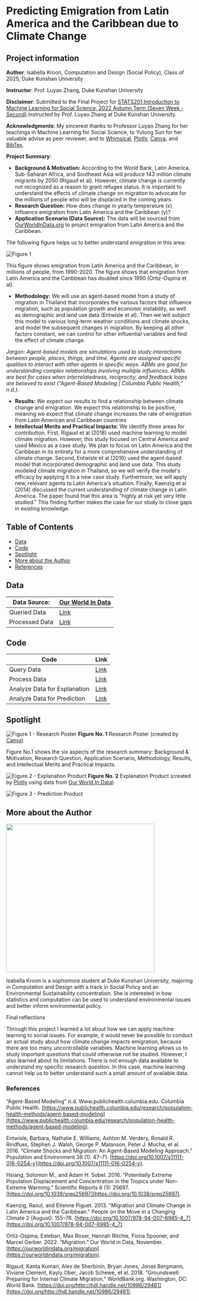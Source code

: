# Predicting Emigration from Latin America and the Caribbean due to Climate Change
## Project information
**Author**: Isabella Kroon, Computation and Design (Social Policy), Class of 2025, Duke Kunshan University

**Instructor**: Prof. Luyao Zhang, Duke Kunshan University

**Disclaimer**: Submitted to the Final Project for [STATS201 Introduction to Machine Learning for Social Science, 2022 Autumn Term (Seven Week - Second)](https://ms.pubpub.org/) instructed by Prof. Luyao Zhang at Duke Kunshan University.

**Acknowledgments**: My sincerest thanks to Professor Luyao Zhang for her teachings in Machine Learning for Social Science, to Yutong Sun for her valuable advise as peer reviewer, and to [Whimsical](https://whimsical.com), [Plotly](https://plotly.com/python/), [Canva](https://www.canva.com/), and [BibTex](https://scholar.google.com/).

**Project Summary**: 
  - **Background & Motivation:** According to the World Bank, Latin America, Sub-Saharan Africa, and Southeast Asia will produce 143 million climate migrants by 2050 (Rigaud et al). However, climate change is currently not recognized as a reason to grant refugee status. It is important to understand the effects of climate change on migration to advocate for the millions of people who will be displaced in the coming years.
  - **Research Question:** How does change in yearly temperature (x) influence emigration from Latin America and the Caribbean (y)?
  - **Application Scenario (Data Source):** The data will be sourced from [OurWorldInData.org](https://ourworldindata.org/migration) to project emigration from Latin America and the Caribbean. 
  
The following figure helps us to better understand emigration in this area:
 
 ![Figure 1](spotlight/figures/migration.png)
 
  This figure shows emigration from Latin America and the Caribbean, in millions of people, from 1990-2020. The figure shows that emigration from Latin America and the Caribbean has doubled since 1990 (Ortiz-Ospina et al).

  - **Methodology:** We will use an agent-based model from a study of migration in Thailand that incorporates the various factors that influence migration, such as population growth and economic instability, as well as demographic and land use data (Entwisle et al). Then we will subject this model to various long-term weather conditions and climate shocks, and model the subsequent changes in migration. By keeping all other factors constant, we can control for other influential variables and find the effect of climate change.
  
*Jargon: Agent-based models are simulations used to study interactions between people, places, things, and time. Agents are assigned specific qualities to interact with other agents in specific ways. ABMs are good for understanding complex relationships involving multiple influences. ABMs are best for cases when interrelatedness, reciprocity, and feedback loops are believed to exist (“Agent-Based Modeling | Columbia Public Health,” n.d.).*
 
  - **Results:** We expect our results to find a relationship between climate change and emigration. We expect this relationship to be positive, meaning we expect that climate change increases the rate of emigration from Latin American and Caribbean countries
  - **Intellectual Merits and Practical Impacts:** We identify three areas for contribution. First, Rigaud et al (2018) used machine learning to model climate migration. However, this study focused on Central America and used Mexico as a case study. We plan to focus on Latin America and the Caribbean in its entirety for a more comprehensive understanding of climate change. Second, Entwisle et al (2016) used the agent-based model that incorporated demographic and land use data. This study modeled climate migration in Thailand, so we will verify the model's efficacy by applying it to a new case study. Furthermore, we will apply new, relevant agents to Latin America's situation. Finally, Kaenzig et al (2014) discussed the current understanding of climate change in Latin America. The paper found that this area is "highly at risk yet very little studied." This finding further makes the case for our study to close gaps in existing knowledge.



## Table of Contents
- [Data](https://github.com/Rising-Stars-by-Sunshine/Final-Project-Isabella#data)
- [Code](https://github.com/Rising-Stars-by-Sunshine/Final-Project-Isabella#code)
- [Spotlight](https://github.com/Rising-Stars-by-Sunshine/Final-Project-Isabella#spotlight)
- [More about the Author](https://github.com/Rising-Stars-by-Sunshine/Final-Project-Isabella#more-about-the-author)
- [References](https://github.com/Rising-Stars-by-Sunshine/Final-Project-Isabella#literature)



## Data
|Data Source:| [Our World In Data](https://ourworldindata.org/migration)|
|------|-----|
|Queried Data|[Link](data/Queried_Data/Queried_data.csv)|
|Processed Data|[Link](https://github.com/Rising-Stars-by-Sunshine/Final-Project-Isabella/tree/main/data/Processed_Data)|


## Code
|Code|Link|
|---|---|
|Query Data| [Link](code/Explanation/Explanation_Query_Data.ipynb)|
|Process Data|[Link](code/Prediction/Prediction_Process_Data_Prepare_X_and_Y_for_Classification_and_Regressions.ipynb)|
|Analyze Data for Explanation|[Link](code/Explanation/Explanation_Analyze_Data.ipynb)|
|Analyze Data for Prediction|[Link](code/Prediction/Prediction_Analyze_Data_Machine_Learning.ipynb)|

## Spotlight
![Figure 1 - Research Poster](spotlight/figures/1.png)
**Figure No. 1** Research Poster (created by [Canva](https://www.canva.com/design/DAFUBazg8TM/SSeNp4SkAErsq6SzPxraUg/view?utm_content=DAFUBazg8TM&utm_campaign=designshare&utm_medium=link&utm_source=publishsharelink))

Figure No.1 shows the six aspects of the research summary: Background & Motivation, Research Question, Application Scenario, Methodology, Results, and Intellectual Merits and Practical Impacts.

![Figure 2 - Explanation Product](spotlight/figures/newplot.png)
**Figure No. 2** Explanation Product (created by [Plotly](https://plotly.com/python/) using data from [Our World In Data](https://ourworldindata.org/migration))

![Figure 3 - Prediction Product]()

## More about the Author
<img src="spotlight/figures/MyPhoto.jpg" width="400" />

Isabella Kroon is a sophomore student at Duke Kunshan University, majoring in Computation and Design with a track in Social Policy and an Environmental Sustainability concentration. She is interested in how statistics and computation can be used to understand environmental issues and better inform environmental policy.

Final reflections 

Through this project I learned a lot about how we can apply machine learning to social issues. For example, it would never be possible to conduct an actual study about how climate change impacts emigration, because there are too many uncontrollable variables. Machine learning allows us to study important questions that could otherwise not be studied. However, I also learned about its limitations. There is not enough data available to understand my specific research question. In this case, machine learning cannot help us to better understand such a small amount of available data.


### References

“Agent-Based Modeling" n.d. Www.publichealth.columbia.edu. Columbia Public Health. [https://www.publichealth.columbia.edu/research/population-health-methods/agent-based-modeling](https://www.publichealth.columbia.edu/research/population-health-methods/agent-based-modeling).

Entwisle, Barbara, Nathalie E. Williams, Ashton M. Verdery, Ronald R. Rindfuss, Stephen J. Walsh, George P. Malanson, Peter J. Mucha, et al. 2016. “Climate Shocks and Migration: An Agent-Based Modeling Approach.” Population and Environment 38 (1): 47–71. [https://doi.org/10.1007/s11111-016-0254-y](https://doi.org/10.1007/s11111-016-0254-y).

Hsiang, Solomon M., and Adam H. Sobel. 2016. “Potentially Extreme Population Displacement and Concentration in the Tropics under Non-Extreme Warming.” Scientific Reports 6 (1): 25697. [https://doi.org/10.1038/srep25697](https://doi.org/10.1038/srep25697).

Kaenzig, Raoul, and Etienne Piguet. 2013. “Migration and Climate Change in Latin America and the Caribbean.” People on the Move in a Changing Climate 2 (August): 155–76. [https://doi.org/10.1007/978-94-007-6985-4_7](https://doi.org/10.1007/978-94-007-6985-4_7).

Ortiz-Ospina, Esteban, Max Roser, Hannah Ritchie, Fiona Spooner, and Marcel Gerber. 2022. “Migration.” Our World in Data, November. [https://ourworldindata.org/migration](https://ourworldindata.org/migration).

Rigaud, Kanta Kumari, Alex de Sherbinin, Bryan Jones, Jonas Bergmann, Viviane Clement, Kayly Ober, Jacob Schewe, et al. 2018. “Groundswell: Preparing for Internal Climate Migration.” WorldBank.org. Washington, DC: World Bank. [https://doi.org/http://hdl.handle.net/10986/29461](https://doi.org/http://hdl.handle.net/10986/29461).
